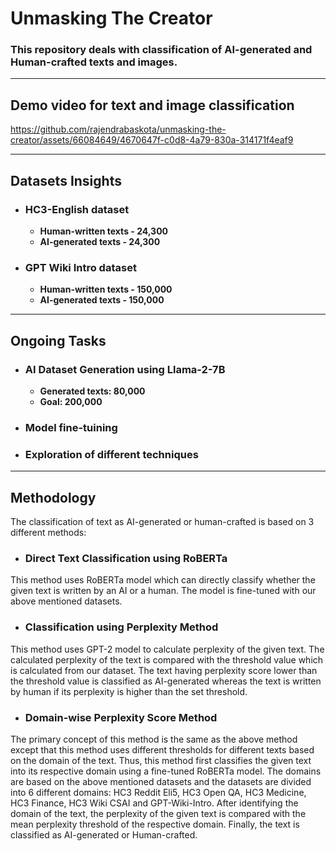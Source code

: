 # **Unmasking The Creator**
### **This repository deals with classification of AI-generated and Human-crafted texts and images.**

---
## **Demo video for text and image classification**
https://github.com/rajendrabaskota/unmasking-the-creator/assets/66084649/4670647f-c0d8-4a79-830a-314171f4eaf9

---
## **Datasets Insights**
* ### **HC3-English dataset**
    * **Human-written texts - 24,300**
    * **AI-generated texts - 24,300**

* ### **GPT Wiki Intro dataset**
    * **Human-written texts - 150,000**
    * **AI-generated texts - 150,000**
---

## **Ongoing Tasks**
* ### **AI Dataset Generation using Llama-2-7B**
    * **Generated texts: 80,000**
    * **Goal: 200,000**
* ### **Model fine-tuining**
* ### **Exploration of different techniques**
---

## **Methodology**
The classification of text as AI-generated or human-crafted is based on 3 different methods:

* ### **Direct Text Classification using RoBERTa**
This method uses RoBERTa model which can directly classify whether the given text is written by an AI or a human. The model is fine-tuned with our above mentioned datasets.

* ### **Classification using Perplexity Method**
This method uses GPT-2 model to calculate perplexity of the given text. The calculated perplexity of the text is compared with the threshold value which is calculated from our dataset. The text having perplexity score lower than the threshold value is classified as AI-generated whereas the text is written by human if its perplexity is higher than the set threshold.

* ### **Domain-wise Perplexity Score Method**
The primary concept of this method is the same as the above method except that this method uses different thresholds for different texts based on the domain of the text. Thus, this method first classifies the given text into its respective domain using a fine-tuned RoBERTa model. The domains are based on the above mentioned datasets and the datasets are divided into 6 different domains: HC3 Reddit Eli5, HC3 Open QA, HC3 Medicine, HC3 Finance, HC3 Wiki CSAI and GPT-Wiki-Intro. After identifying the domain of the text, the perplexity of the given text is compared with the mean perplexity threshold of the respective domain. Finally, the text is classified as AI-generated or Human-crafted.
